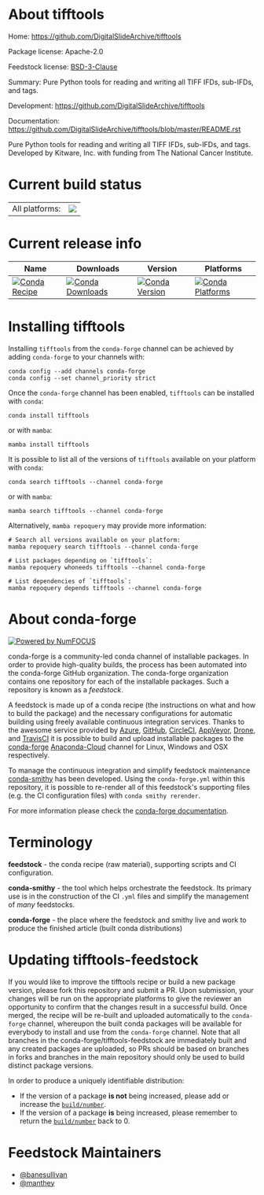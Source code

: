 About tifftools
===============

Home: https://github.com/DigitalSlideArchive/tifftools

Package license: Apache-2.0

Feedstock license: [BSD-3-Clause](https://github.com/conda-forge/tifftools-feedstock/blob/main/LICENSE.txt)

Summary: Pure Python tools for reading and writing all TIFF IFDs, sub-IFDs, and tags.

Development: https://github.com/DigitalSlideArchive/tifftools

Documentation: https://github.com/DigitalSlideArchive/tifftools/blob/master/README.rst

Pure Python tools for reading and writing all TIFF IFDs, sub-IFDs, and tags. Developed by Kitware, Inc. with funding from The National Cancer Institute.


Current build status
====================


<table><tr><td>All platforms:</td>
    <td>
      <a href="https://dev.azure.com/conda-forge/feedstock-builds/_build/latest?definitionId=14752&branchName=main">
        <img src="https://dev.azure.com/conda-forge/feedstock-builds/_apis/build/status/tifftools-feedstock?branchName=main">
      </a>
    </td>
  </tr>
</table>

Current release info
====================

| Name | Downloads | Version | Platforms |
| --- | --- | --- | --- |
| [![Conda Recipe](https://img.shields.io/badge/recipe-tifftools-green.svg)](https://anaconda.org/conda-forge/tifftools) | [![Conda Downloads](https://img.shields.io/conda/dn/conda-forge/tifftools.svg)](https://anaconda.org/conda-forge/tifftools) | [![Conda Version](https://img.shields.io/conda/vn/conda-forge/tifftools.svg)](https://anaconda.org/conda-forge/tifftools) | [![Conda Platforms](https://img.shields.io/conda/pn/conda-forge/tifftools.svg)](https://anaconda.org/conda-forge/tifftools) |

Installing tifftools
====================

Installing `tifftools` from the `conda-forge` channel can be achieved by adding `conda-forge` to your channels with:

```
conda config --add channels conda-forge
conda config --set channel_priority strict
```

Once the `conda-forge` channel has been enabled, `tifftools` can be installed with `conda`:

```
conda install tifftools
```

or with `mamba`:

```
mamba install tifftools
```

It is possible to list all of the versions of `tifftools` available on your platform with `conda`:

```
conda search tifftools --channel conda-forge
```

or with `mamba`:

```
mamba search tifftools --channel conda-forge
```

Alternatively, `mamba repoquery` may provide more information:

```
# Search all versions available on your platform:
mamba repoquery search tifftools --channel conda-forge

# List packages depending on `tifftools`:
mamba repoquery whoneeds tifftools --channel conda-forge

# List dependencies of `tifftools`:
mamba repoquery depends tifftools --channel conda-forge
```


About conda-forge
=================

[![Powered by
NumFOCUS](https://img.shields.io/badge/powered%20by-NumFOCUS-orange.svg?style=flat&colorA=E1523D&colorB=007D8A)](https://numfocus.org)

conda-forge is a community-led conda channel of installable packages.
In order to provide high-quality builds, the process has been automated into the
conda-forge GitHub organization. The conda-forge organization contains one repository
for each of the installable packages. Such a repository is known as a *feedstock*.

A feedstock is made up of a conda recipe (the instructions on what and how to build
the package) and the necessary configurations for automatic building using freely
available continuous integration services. Thanks to the awesome service provided by
[Azure](https://azure.microsoft.com/en-us/services/devops/), [GitHub](https://github.com/),
[CircleCI](https://circleci.com/), [AppVeyor](https://www.appveyor.com/),
[Drone](https://cloud.drone.io/welcome), and [TravisCI](https://travis-ci.com/)
it is possible to build and upload installable packages to the
[conda-forge](https://anaconda.org/conda-forge) [Anaconda-Cloud](https://anaconda.org/)
channel for Linux, Windows and OSX respectively.

To manage the continuous integration and simplify feedstock maintenance
[conda-smithy](https://github.com/conda-forge/conda-smithy) has been developed.
Using the ``conda-forge.yml`` within this repository, it is possible to re-render all of
this feedstock's supporting files (e.g. the CI configuration files) with ``conda smithy rerender``.

For more information please check the [conda-forge documentation](https://conda-forge.org/docs/).

Terminology
===========

**feedstock** - the conda recipe (raw material), supporting scripts and CI configuration.

**conda-smithy** - the tool which helps orchestrate the feedstock.
                   Its primary use is in the construction of the CI ``.yml`` files
                   and simplify the management of *many* feedstocks.

**conda-forge** - the place where the feedstock and smithy live and work to
                  produce the finished article (built conda distributions)


Updating tifftools-feedstock
============================

If you would like to improve the tifftools recipe or build a new
package version, please fork this repository and submit a PR. Upon submission,
your changes will be run on the appropriate platforms to give the reviewer an
opportunity to confirm that the changes result in a successful build. Once
merged, the recipe will be re-built and uploaded automatically to the
`conda-forge` channel, whereupon the built conda packages will be available for
everybody to install and use from the `conda-forge` channel.
Note that all branches in the conda-forge/tifftools-feedstock are
immediately built and any created packages are uploaded, so PRs should be based
on branches in forks and branches in the main repository should only be used to
build distinct package versions.

In order to produce a uniquely identifiable distribution:
 * If the version of a package **is not** being increased, please add or increase
   the [``build/number``](https://docs.conda.io/projects/conda-build/en/latest/resources/define-metadata.html#build-number-and-string).
 * If the version of a package **is** being increased, please remember to return
   the [``build/number``](https://docs.conda.io/projects/conda-build/en/latest/resources/define-metadata.html#build-number-and-string)
   back to 0.

Feedstock Maintainers
=====================

* [@banesullivan](https://github.com/banesullivan/)
* [@manthey](https://github.com/manthey/)

